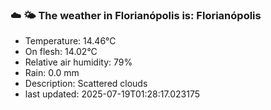 ### ☁️ 🌤️  The weather in Florianópolis is: Florianópolis

- Temperature: 14.46°C
- On flesh: 14.02°C
- Relative air humidity: 79%
- Rain: 0.0 mm
- Description: Scattered clouds
- last updated: 2025-07-19T01:28:17.023175
